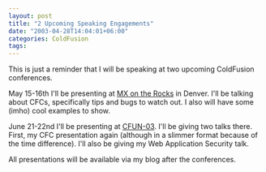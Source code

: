 ```yaml
---
layout: post
title: "2 Upcoming Speaking Engagements"
date: "2003-04-28T14:04:01+06:00"
categories: ColdFusion 
tags: 
---
```


This is just a reminder that I will be speaking at two upcoming ColdFusion conferences.

May 15-16th I'll be presenting at <a href="http://www.mxontherocks.com/">MX on the Rocks</a> in Denver. I'll be talking about CFCs, specifically tips and bugs to watch out. I also will have some (imho) cool examples to show.

June 21-22nd I'll be presenting at <a href="http://www.cfconf.org/cfun-03/">CFUN-03</a>. I'll be giving two talks there. First, my CFC presentation again (although in a slimmer format because of the time difference). I'll also be giving my Web Application Security talk.

All presentations will be available via my blog after the conferences.